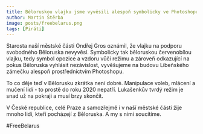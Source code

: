 ```yaml
---
title: Běloruskou vlajku jsme vyvěsili alespoň symbolicky ve Photoshopu
author: Martin Štěrba
image: posts/freebelarus.png
tags: [Piráti]
---
```


Starosta naší městské části Ondřej Gros oznámil, že vlajku na podporu svobodného Běloruska nevyvěsí. Symbolicky tak běloruskou červenobílou vlajku, tedy symbol opozice a vzdoru vůči režimu a zároveň odkazující na pokus Běloruska vyhlásit nezávislost, vyvěšujeme na budovu Libeňského zámečku alespoň prostřednictvím Photoshopu.

To co děje teď v Bělorusku zkrátka není dobré. Manipulace voleb, mlácení a mučení lidí - to prostě do roku 2020 nepatří. Lukašenkův tvrdý režim je snad už na pokraji a musí brzy skončit.

V České republice, celé Praze a samozřejmě i v naší městské části žije mnoho lidí, kteří pocházejí z Běloruska. A my s nimi soucítíme.

#FreeBelarus
